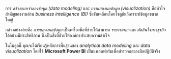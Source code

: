 การ _สร้างแบบจำลองข้อมูล (data modeling)_ และ _การแสดงผลข้อมูล (visualization)_ คือหัวใจสำคัญของงานด้าน _business intelligence (BI)_ ซึ่งขับเคลื่อนโดยโซลูชันวิเคราะห์ข้อมูลขนาดใหญ่

กล่าวอย่างง่ายคือ _การแสดงผลข้อมูล_ เป็นเครื่องมือที่ช่วยให้สามารถ _รายงานผล_ และ _ตัดสินใจทางธุรกิจ_ ได้อย่างมีประสิทธิภาพ ซึ่งเป็นสิ่งที่ช่วยให้องค์กรประสบความสำเร็จ

ในโมดูลนี้ คุณจะได้เรียนรู้หลักการพื้นฐานของ _analytical data modeling_ และ _data visualization_ โดยใช้ **Microsoft Power BI** เป็นแพลตฟอร์มเพื่อสำรวจและลงมือปฏิบัติจริง


